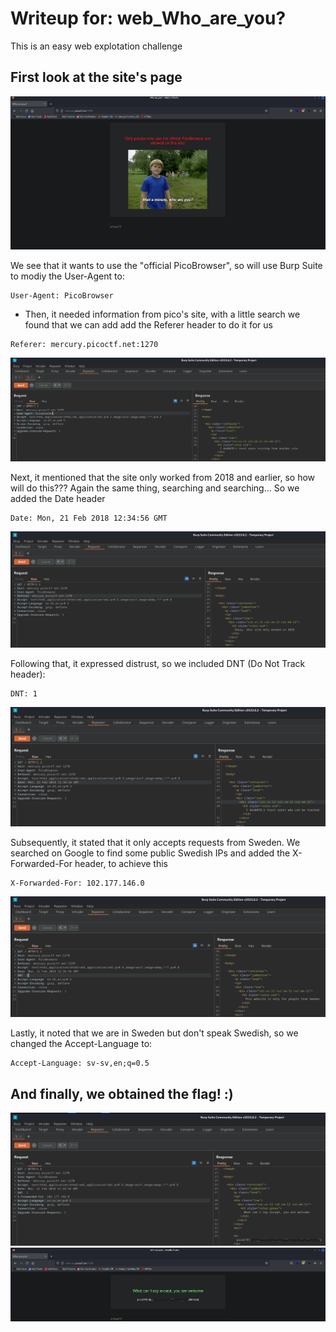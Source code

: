 # Writeup for: web_Who_are_you?

This is an easy web explotation challenge

## First look at the site's page
![Alt Text](img/first_site's_pic.png)

We see that it wants to use the "official PicoBrowser", so will use Burp Suite to modiy the User-Agent to: 
  ```http
  User-Agent: PicoBrowser
```

- Then, it needed information from pico's site, with a little search we found that we can add add the Referer header
to do it for us
 ```http
 Referer: mercury.picoctf.net:1270
 ```
 ![Alt Text](img/second_phase.png)

Next, it mentioned that the site only worked from 2018 and earlier, so how will do this???
Again the same thing, searching and searching...
So we added the Date header
```http
Date: Mon, 21 Feb 2018 12:34:56 GMT
  ```
  ![Alt Text](img/third_phase.png)

Following that, it expressed distrust, so we included DNT (Do Not Track header): 
  ```http
  DNT: 1
  ```
  ![Alt Text](img/fourth_phase.png)

Subsequently, it stated that it only accepts requests from Sweden. We searched on Google to find some public Swedish IPs and added the X-Forwarded-For header, to achieve this 
  ```http
  X-Forwarded-For: 102.177.146.0
  ```
  ![Alt Text](img/fifth_phase.png)

Lastly, it noted that we are in Sweden but don't speak Swedish, so we changed the Accept-Language to: 
  ```http
  Accept-Language: sv-sv,en;q=0.5
  ```

## And finally, we obtained the flag! :)

![Alt Text](img/final_step_and_got_the_flag.png)
![Alt Text](img/flag_into_browser1.png)

